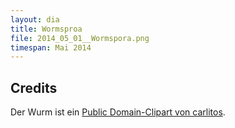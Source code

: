 ```yaml
---
layout: dia
title: Wormsproa
file: 2014_05_01__Wormspora.png
timespan: Mai 2014
---
```


## Credits

Der Wurm ist ein [Public Domain-Clipart von carlitos](http://openclipart.org/detail/8075/green-worm-by-carlitos).
